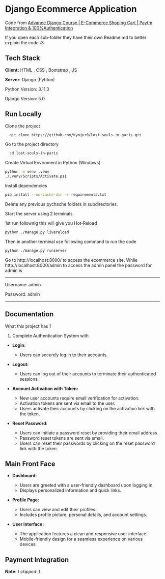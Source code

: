 # Django Ecommerce Application

Code from [Advance Django Course | E-Commerce Shoping Cart | Paytm Integration & 100%Authentication](https://www.youtube.com/watch?v=7VEveJz7hdM)

If you open each sub-folder they have their own Readme.md to better explain the code :3

## Tech Stack

**Client:** HTML , CSS , Bootstrap , JS

**Server:** Django (Pyhton)

Python Version: 3.11.3

Django Version: 5.0

## Run Locally

Clone the project

```bash
  git clone https://github.com/Kyojur0/lost-souls-in-paris.git
```

Go to the project directory

```bash
  cd lost-souls-in-paris
```

Create Virtual Enviroment in Python (Windows)

```bash
python -m venv .venv
./.venv/Scripts/Activate.ps1
```

Install dependencies

```bash
pip install --no-cache-dir -r requirements.txt
```

Delete any previous pychache folders in subdirectories.

Start the server using 2 terminals

1st run follownig this will give you Hot-Reload

```bash
python ./manage.py livereload
```

Then in another terminal use following command to run the code

```bash
python ./manage.py runserver
```

Go to http://localhost:8000/ to access the ecommerce site. While
http://localhost:8000/admin to access the admin panel the password for admin is

---

Username: admin

Password: admin

---

## Documentation

What this project has ?

1. Complete Authentication System with

- **Login:**

  - Users can securely log in to their accounts.

- **Logout:**

  - Users can log out of their accounts to terminate their authenticated sessions.

- **Account Activation with Token:**

  - New user accounts require email verification for activation.
  - Activation tokens are sent via email to the user.
  - Users activate their accounts by clicking on the activation link with the token.

- **Reset Password:**
  - Users can initiate a password reset by providing their email address.
  - Password reset tokens are sent via email.
  - Users can reset their passwords by clicking on the reset password link with the token.

## Main Front Face

- **Dashboard:**

  - Users are greeted with a user-friendly dashboard upon logging in.
  - Displays personalized information and quick links.

- **Profile Page:**

  - Users can view and edit their profiles.
  - Includes profile picture, personal details, and account settings.

- **User Interface:**
  - The application features a clean and responsive user interface.
  - Mobile-friendly design for a seamless experience on various devices.

## Payment Integration

**Note:** _I skipped :)_
